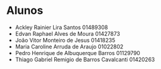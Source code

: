 # Alunos

* Ackley Rainier Lira Santos	01489308
* Edvan Raphael Alves de Moura	01427873
* João Vitor Monteiro de Jesus	01418235
* Maria Caroline Arruda de Araujo	01022802
* Pedro Henrique de Albuquerque Barros	01129790
* Thiago Gabriel Remigio de Barros Cavalcanti	01420263
